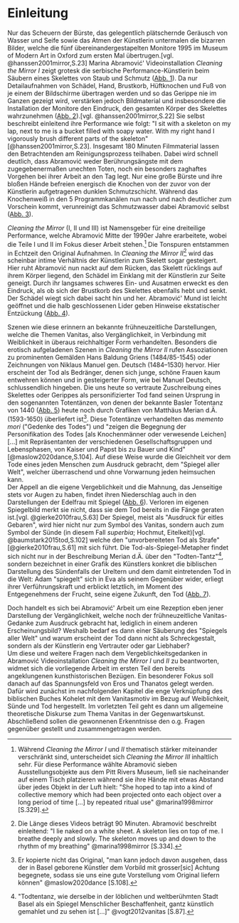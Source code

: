 # Einleitung

Nur das Scheuern der Bürste, das gelegentlich plätschernde Geräusch von Wasser
und Seife sowie das Atmen der Künstlerin untermalen die bizarren Bilder, welche
die fünf übereinandergestapelten Monitore 1995 im Museum of Modern Art in Oxford
zum ersten Mal übertrugen.[vgl. @hanssen2001mirror,S.23] Marina Abramović'
Videoinstallation _Cleaning the Mirror I_ zeigt grotesk die serbische
Performance-Künstlerin beim Säubern eines Skelettes von Staub und Schmutz ([Abb.
1](#abb-mirror1)). Da nur Detailaufnahmen von Schädel, Hand, Brustkorb,
Hüftknochen und Fuß von je einem der Bildschirme übertragen werden und so das
Gerippe nie im Ganzen gezeigt wird, verstärken jedoch Bildmaterial und
insbesondere die Installation der Monitore den Eindruck, den gesamten Körper des
Skelettes wahrzunehmen ([Abb. 2](#abb-monitor)).[vgl. @hanssen2001mirror,S.22]
Sie selbst beschreibt einleitend ihre Performance wie folgt: "I sit with a
skeleton on my lap, next to me is a bucket filled with soapy water. With my
right hand I vigorously brush different parts of the skeleton"
[@hanssen2001mirror,S.23]. Insgesamt 180 Minuten Filmmaterial lassen den
Betrachtenden am Reinigungsprozess teilhaben. Dabei wird schnell deutlich, dass
Abramović weder Berührungsängste mit dem zugegebenermaßen unechten Toten, noch
ein besonders zaghaftes Vorgehen bei ihrer Arbeit an den Tag legt. Nur eine
große Bürste und ihre bloßen Hände befreien energisch die Knochen von der zuvor
von der Künstlerin aufgetragenen dunklen Schmutzschicht. Während das Knochenweiß
in den 5 Programmkanälen nun nach und nach deutlicher zum Vorschein kommt,
verunreinigt das Schmutzwasser dabei Abramović selbst ([Abb. 3](#abb-collage1)).

_Cleaning the Mirror_ (I, II und III) ist Namensgeber für eine dreiteilige
Performance, welche Abramović Mitte der 1990er Jahre erarbeitete, wobei die
Teile I und II im Fokus dieser Arbeit stehen.[^1c4] Die Tonspuren entstammen in
Echtzeit den Original Aufnahmen. In _Cleaning the Mirror II_[^1c20] wird das
scheinbar intime Verhältnis der Künstlerin zum Skelett sogar gesteigert. Hier
ruht Abramović nun nackt auf dem Rücken, das Skelett rücklings auf ihrem Körper
liegend, den Schädel im Einklang mit der Künstlerin zur Seite geneigt. Durch ihr
langsames schweres Ein- und Ausatmen erweckt es den Eindruck, als ob sich der
Brustkorb des Skelettes ebenfalls hebt und senkt. Der Schädel wiegt sich dabei
sacht hin und her. Abramović' Mund ist leicht geöffnet und die halb
geschlossenen Lider geben Hinweise ekstatischer Entzückung ([Abb.
4](#abb-collage3)).

Szenen wie diese erinnern an bekannte frühneuzeitliche Darstellungen, welche die
Themen Vanitas, also Vergänglichkeit, in Verbindung mit Weiblichkeit in überaus
reichhaltiger Form verhandelten. Besonders die erotisch aufgeladenen Szenen in
_Cleaning the Mirror II_ rufen Assoziationen zu prominenten Gemälden Hans
Baldung Griens (1484/85-1545) oder Zeichnungen von Niklaus Manuel gen. Deutsch
(1484–1530) hervor. Hier erscheint der Tod als Bedränger, denen sich junge,
schöne Frauen kaum entwehren können und in gesteigerter Form, wie bei Manuel
Deutsch, schlussendlich hingeben. Die uns heute so vertraute Zuschreibung eines
Skelettes oder Gerippes als personifizierter Tod fand seinen Ursprung in den
sogenannten Totentänzen, von denen der bekannte Basler Totentanz von 1440 ([Abb.
5](#abb-basel)) heute noch durch Grafiken von Matthäus Merian d.Ä. (1593-1650)
überliefert ist[^1c14]. Diese Totentänze verhandelten das _memento mori_
("Gedenke des Todes") und "zeigen die Begegnung der Personifikation des Todes
[als Knochenmänner oder verwesende Leichen] [...] mit Repräsentanten der
verschiedenen Gesellschaftsgruppen und Lebensphasen, von Kaiser und Papst bis zu
Bauer und Kind" [@maslow2020dance,S.104]. Auf diese Weise wurde die Gleichheit
vor dem Tode eines jeden Menschen zum Ausdruck gebracht, dem "Spiegel aller
Welt", welcher überraschend und ohne Vorwarnung jeden heimsuchen kann.  
Der Appell an die eigene Vergeblichkeit und die Mahnung, das Jenseitige stets
vor Augen zu haben, findet ihren Niederschlag auch in den Darstellungen der
Edelfrau mit Spiegel ([Abb. 6](#abb-edel)). Verloren im eigenen Spiegelbild
merkt sie nicht, dass sie dem Tod bereits in die Fänge geraten ist.[vgl.
@gierke2010frau,S.63] Der Spiegel, meist als "Ausdruck für eitles Gebaren", wird
hier nicht nur zum Symbol des Vanitas, sondern auch zum Symbol der Sünde (in
diesem Fall _superbia_; Hochmut, Eitelkeit)[vgl. @baumstark2015tod,S.102] welche
den "unvorbereiteten Tod als Strafe"[@gierke2010frau,S.61] mit sich führt. Die
Tod-als-Spiegel-Metapher findet sich nicht nur in der Beschreibung Merian d.Ä.
über den "Todten-Tantz"[^1c16], sondern bezeichnet in einer Grafik des Künstlers
konkret die biblischen Darstellung des Sündenfalls der Ureltern und dem damit
eintretenden Tod in die Welt: Adam "spiegelt" sich in Eva als seinem Gegenüber
wider, erliegt ihrer Verführungskraft und erblickt letztlich, im Moment des
Entgegenehmens der Frucht, seine eigene Zukunft, den Tod ([Abb. 7](#abb-eva)).

Doch handelt es sich bei Abramović' Arbeit um eine Rezeption eben jener
Darstellung der Vergänglichkeit, welche noch der frühneuzeitliche
Vanitas-Gedanke zum Ausdruck gebracht hat, lediglich in einem anderen
Erscheinungsbild? Weshalb bedarf es dann einer Säuberung des "Spiegels aller
Welt" und warum erscheint der Tod dann nicht als Schreckgestalt, sondern als der
Künstlerin eng Vertrauter oder gar Liebhaber?  
Um diese und weitere Fragen nach dem Vergeblichkeitsgedanken in Abramović
Videoinstallation _Cleaning the Mirror I_ und _II_ zu beantworten, widmet sich
die vorliegende Arbeit im ersten Teil den bereits angeklungenen
kunsthistorischen Bezügen. Ein besonderer Fokus soll danach auf das
Spannungsfeld von Eros und Thanatos gelegt werden. Dafür wird zunächst im
nachfolgenden Kapitel die enge Verknüpfung des biblischen Buches Kohelet mit dem
Vanitasmotiv im Bezug auf Weiblichkeit, Sünde und Tod hergestellt. Im vorletzten
Teil geht es dann um allgemeine theoretische Diskurse zum Thema Vanitas in der
Gegenwartskunst. Abschließend sollen die gewonnenen Erkenntnisse den o.g. Fragen
gegenüber gestellt und zusammengetragen werden.

[^1c4]: Während _Cleaning the Mirror I_ und _II_ thematisch stärker miteinander
verschränkt sind, unterscheidet sich _Cleaning the Mirror III_ inhaltlich sehr.
Für diese Performance wählte Abramović sieben Ausstellungsobjekte aus dem Pitt
Rivers Museum, ließ sie nacheinander auf einem Tisch platzieren während sie ihre
Hände mit etwas Abstand über jedes Objekt in der Luft hielt: "She hoped to tap
into a kind of collective memory which had been projected onto each object over
a long period of time [...] by repeated ritual use" @marina1998mirror [S.329].

[^1c14]: Er kopierte nicht das Original, "man kann jedoch davon ausgehen, dass
der in Basel geborene Künstler dem Vorbild mit grosser[sic] Achtung begegnete,
sodass sie uns eine gute Vorstellung vom Original liefern können"
@maslow2020dance [S.108].

[^1c16]: "Todtentanz, wie derselbe in der löblichen und weltberühmten Stadt
Basel als ein Spiegel Menschlicher Beschaffenheit, gantz künstlich gemahlet und
zu sehen ist [...]" @vogt2012vanitas [S.87].

[^1c20]: Die Länge dieses Videos beträgt 90 Minuten. Abramović beschreibt
einleitend: "I lie naked on a white sheet. A skeleton lies on top of me. I
breathe deeply and slowly. The skeleton moves up and down to the rhythm of my
breathing" @marina1998mirror [S.334].
